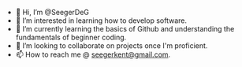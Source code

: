 - 👋 Hi, I’m @SeegerDeG
- 👀 I’m interested in learning how to develop software.
- 🌱 I’m currently learning the basics of Github and understanding the fundamentals of beginner coding.
- 💞️ I’m looking to collaborate on projects once I'm proficient. 
- 📫 How to reach me @ seegerkent@gmail.com.

